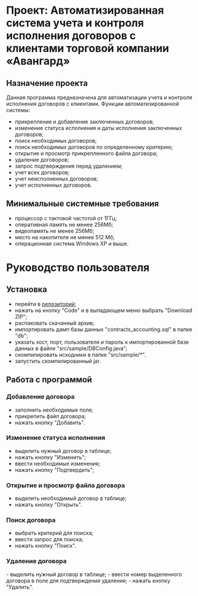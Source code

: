 <h1>Проект: Автоматизированная система учета и контроля исполнения договоров с клиентами торговой компании «Авангард»</h1>
<h2>Назначение проекта</h2>

Данная программа предназначена для автоматизации учета и контроля исполнения договоров с клиентами. Функции автоматизированной системы:

- прикрепление и добавление заключенных договоров;
- изменение статуса исполнения и даты исполнения заключенных договоров;
- поиск необходимых договоров;
- поиск необходимых договоров по определенному критерию;
- открытие и просмотр прикрепленного файла договора;
- удаление договоров;
- запрос подтверждения перед удалением;
- учет всех договоров;
- учет неисполненных договоров;
- учет исполненных договоров.

<h2> Минимальные системные требования </h2>

- процессор с тактовой частотой от 1ГГц;
- оперативная память не менее 256Мб;
- видеопамять не менее 256Мб;
- место на накопителе не менее 512 Мб;
- операционная система Windows XP и выше.

<h1>Руководство пользователя</h1>
<h2>Установка</h2>

-  перейти в [репозиторий](https://github.com/Vladislav-Kudrin/contractsAccounting);
-  нажать на кнопку "Code" и в выпадающем меню выбрать "Download ZIP";
-  распаковать скачанный архив;
-  импортировать дамп базы данных "contracts_accounting.sql" в папке "db";
-  указать хост, порт, пользователя и пароль к импортированной базе данных в файле "src/sample/DBConfig.java";
-  скомпилировать исходники в папке "src/sample/*".
-  запустить скомпилированный jar.

<h2>Работа с программой</h2>
<h3>Добавление договора</h3>

- заполнить необходимые поля;
- прикрепить файл договора;
- нажать кнопку "Добавить".

<h3>Изменение статуса исполнения</h3>

- выделить нужный договор в таблице;
- нажать кнопку "Изменить";
- ввести необходимые изменения;
- нажать кнопку "Подтвердить";

<h3>Открытие и просмотр файла договора</h3>

- выделить необходимый договор в таблице;
- нажать кнопку "Открыть".

<h3>Поиск договора</h3>

- выбрать критерий для поиска;
- ввести запрос для поиска;
- нажать кнопку "Поиск".

<h3>Удаление договора</h3>
- выделить нужный договор в таблице;
- ввести номер выделенного договора в поле для подтверждения удаления;
- нажать кнопку "Удалить".